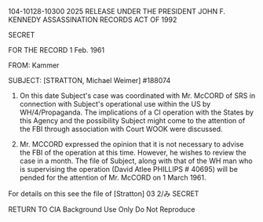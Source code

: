 104-10128-10300 2025 RELEASE UNDER THE PRESIDENT JOHN F. KENNEDY ASSASSINATION RECORDS ACT OF 1992

SECRET

FOR THE RECORD 1 Feb. 1961

FROM: Kammer

SUBJECT: [STRATTON, Michael Weimer]
#188074

1. On this date Subject's case was coordinated with Mr. McCORD of SRS
in connection with Subject's operational use within the US by WH/4/Propaganda.
The implications of a CI operation with the States by this Agency and the
possibility Subject might come to the attention of the FBI through association
with Court WOOK were discussed.

2. Mr. MCCORD expressed the opinion that it is not necessary to advise
the FBI of the operation at this time. However, he wishes to review the case
in a month. The file of Subject, along with that of the WH man who is
supervising the operation (David Atlee PHILLIPS # 40695) will be pended
for the attention of Mr. McCORD on 1 March 1961.

For details on this see
the file of [Stratton]
03
2/み
SECRET

RETURN TO CIA
Background Use Only
Do Not Reproduce
